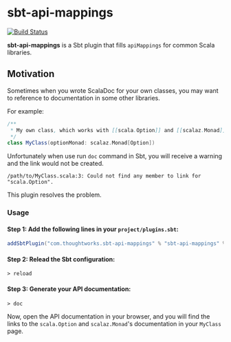 # sbt-api-mappings

[![Build Status](https://travis-ci.org/ThoughtWorksInc/sbt-api-mappings.svg?branch=master)](https://travis-ci.org/ThoughtWorksInc/sbt-api-mappings)

**sbt-api-mappings** is a Sbt plugin that fills `apiMappings` for common Scala libraries.

## Motivation

Sometimes when you wrote ScalaDoc for your own classes, you may want to reference to documentation in some other libraries.

For example:

``` scala
/**
 * My own class, which works with [[scala.Option]] and [[scalaz.Monad]].
 */
class MyClass(optionMonad: scalaz.Monad[Option])
```

Unfortunately when use run `doc` command in Sbt, you will receive a warning and the link would not be created.

```
/path/to/MyClass.scala:3: Could not find any member to link for "scala.Option".
```

This plugin resolves the problem.

### Usage

#### Step 1: Add the following lines in your `project/plugins.sbt`:

``` sbt
addSbtPlugin("com.thoughtworks.sbt-api-mappings" % "sbt-api-mappings" % "0.2.1")
```

#### Step 2: Relead the Sbt configuration:

```
> reload
```

#### Step 3: Generate your API documentation:

```
> doc
```

Now, open the API documentation in your browser, and you will find the links to the `scala.Option` and `scalaz.Monad`'s documentation in your `MyClass` page.
